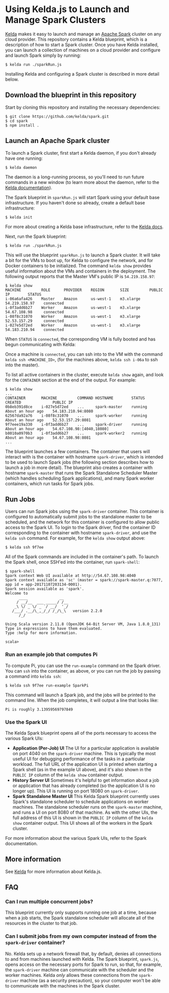 # Using Kelda.js to Launch and Manage Spark Clusters

[Kelda](http://docs.kelda.io) makes it easy to launch and manage an
[Apache Spark](http://spark.apache.org) cluster on any cloud provider. This
repository contains a Kelda blueprint, which is a description of how to start
a Spark cluster. Once you have Kelda installed, you can launch a collection of
machines on a cloud provider and configure and launch Spark simply by running:

```console
$ kelda run ./sparkRun.js
```

Installing Kelda and configuring a Spark cluster is described in more detail
below.

## Download the blueprint in this repository

Start by cloning this repository and installing the necessary dependencies:

```console
$ git clone https://github.com/kelda/spark.git
$ cd spark
$ npm install .
```

## Launch an Apache Spark cluster

To launch a Spark cluster, first start a Kelda daemon, if you don't already have
one running:

```console
$ kelda daemon
```

The daemon is a long-running process, so you'll need to run future commands in
a new window (to learn more about the daemon, refer to
the [Kelda documentation](http://docs.kelda.io)).

The Spark blueprint in `sparkRun.js` will start Spark using your default base
infrastructure.  If you haven't done so already, create a default base
infrastructure:

```console
$ kelda init
```

For more about creating a Kelda base infrastructure, refer to the
[Kelda docs](http://docs.kelda.io).

Next, run the Spark blueprint:

```console
$ kelda run ./sparkRun.js
```

This will use the blueprint `sparkRun.js` to launch a Spark cluster. It will take a
bit for the VMs to boot up, for Kelda to
configure the network, and for Docker containers to be initialized. The command
`kelda show` provides useful information about the VMs and containers in the
deployment. The following output reports that the Master VM's public IP is
`54.219.158.97`:

```
$ kelda show
MACHINE         ROLE      PROVIDER    REGION       SIZE         PUBLIC IP        STATUS
i-06a6afa426    Master    Amazon      us-west-1    m3.xlarge    54.219.158.97    connected
i-0f3add6b27    Worker    Amazon      us-west-1    m3.xlarge    54.67.108.98     connected
i-08f8c31070    Worker    Amazon      us-west-1    m3.xlarge    52.53.157.29     connected
i-027e5d72ed    Worker    Amazon      us-west-1    m3.xlarge    54.183.210.94    connected
```

When `STATUS` is `connected`, the corresponding VM is fully booted and has begun
communicating with Kelda:

Once a machine is `connected`, you can ssh into to the VM with the command
`kelda ssh <MACHINE_ID>`, (for the machines above, `kelda ssh i-06a` to ssh into
the master).

To list all active containers in the cluster, execute `kelda show` again, and
look for the `CONTAINER` section at the end of the output.  For example:

```
$ kelda show
...
CONTAINER       MACHINE         COMMAND HOSTNAME        STATUS     CREATED              PUBLIC IP
0b8eb391d8ce    i-027e5d72ed    ...     spark-master    running    About an hour ago    54.183.210.94:8080
62567da92a76    i-08f8c31070    ...     spark-worker    running    About an hour ago    52.53.157.29:8081
9f7eee19a330    i-0f3add6b27    ...     spark-driver    running    About an hour ago    54.67.108.98:[4040,18080]
b8010a0970b3    i-0f3add6b27    ...     spark-worker2   running    About an hour ago    54.67.108.98:8081
...
```

The blueprint launches a few containers.  The container that users will interact with
is the container with hostname `spark-driver`, which is intended to be used to launch
Spark jobs (the following section describes how to launch a job in more detail). The
blueprint also creates a container with hostname `spark-master` that runs the Spark
Standalone Scheduler Master (which handles scheduling Spark applications), and many
Spark worker containers, which run tasks for Spark jobs.

## Run Jobs

Users can run Spark jobs using the `spark-driver` container.  This container is configured
to automatically submit jobs to the standalone master to be scheduled, and the network
for this container is configured to allow public access to the Spark UI.  To login to the
Spark driver, find the container ID corresponding to the container with hostname
`spark-driver`, and use the `kelda ssh` command.  For example, for the `kelda show` output
above:

```console
$ kelda ssh 9f7ee
```

All of the Spark commands are included in the container's path.  To launch the Spark shell,
once SSH'ed into the container, run `spark-shell`:

```console
$ spark-shell
Spark context Web UI available at http://54.67.108.98:4040
Spark context available as 'sc' (master = spark://spark-master.q:7077, app id = app-20171107203134-0001).
Spark session available as 'spark'.
Welcome to
      ____              __
     / __/__  ___ _____/ /__
    _\ \/ _ \/ _ `/ __/  '_/
   /___/ .__/\_,_/_/ /_/\_\   version 2.2.0
      /_/

Using Scala version 2.11.8 (OpenJDK 64-Bit Server VM, Java 1.8.0_131)
Type in expressions to have them evaluated.
Type :help for more information.

scala>
```

### Run an example job that computes Pi

To compute Pi, you can use the `run-example` command on the Spark driver.
You can `ssh` into the container, as above, or you can run the job by passing a
command into `kelda ssh`:

```console
$ kelda ssh 9f7ee run-example SparkPi
```

This command will launch a Spark job, and the jobs will be printed to
the command line.  When the job completes, it will output a line that
looks like:

```console
Pi is roughly 3.13959569797849
```

### Use the Spark UI

The Kelda Spark blueprint opens all of the ports necessary to access the various
Spark UIs:
* **Application (Per-Job) UI** The UI for a particular application is available
on port 4040 on the `spark-driver` machine. This is typically the most useful UI
for debugging performance of the tasks in a particular workload. The full URL
of the application UI is printed when starting a Spark shell (as in the example
UI above), and it's also shown in the `PUBLIC IP` column of the `kelda show`
container output.
* **History Server UI** Sometimes it's helpful to get information about a job or
application that has already completed (so the application UI is no longer up).
This UI is running on port 18080 on `spark-driver`.
* **Spark Standalone Master UI** This Kelda Spark blueprint currently uses
Spark's standalone scheduler to schedule applications on worker machines. The
standalone scheduler runs on the `spark-master` machine, and runs a UI on port
8080 of that machine. As with the other UIs, the full address of this UI is
shown in the `PUBLIC IP` column of the `kelda show` container output. This
UI shows all of the workers in the Spark cluster.

For more information about the various Spark UIs, refer to the Spark
documentation.

## More information
See [Kelda](http://kelda.io) for more information about Kelda.js.

## FAQ

### Can I run multiple concurrent jobs?

This blueprint currently only supports running one job at a time,
because when a job starts, the Spark standalone scheduler will
allocate all of the resources in the cluster to that job.

### Can I submit jobs from my own computer instead of from the `spark-driver` container?

No. Kelda sets up a network firewall that, by default, denies all connections
to and from machines launched with Kelda.  The Spark blueprint, `spark.js`,
opens access on the necessary ports for Spark to run, so that, for example,
the `spark-driver` machine can communicate with the scheduler and the worker
machines. Kelda _only_ allows these connections from the `spark-driver` machine
(as a security precaution), so your computer won't be able to communicate with
the machines in the Spark cluster.
